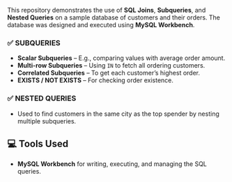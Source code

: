 This repository demonstrates the use of **SQL Joins**, **Subqueries**, and **Nested Queries** on a sample database of customers and their orders. The database was designed and executed using **MySQL Workbench**.

### ✅ SUBQUERIES
- **Scalar Subqueries** – E.g., comparing values with average order amount.
- **Multi-row Subqueries** – Using `IN` to fetch all ordering customers.
- **Correlated Subqueries** – To get each customer’s highest order.
- **EXISTS / NOT EXISTS** – For checking order existence.

### ✅ NESTED QUERIES
- Used to find customers in the same city as the top spender by nesting multiple subqueries.

## 💻 Tools Used
- **MySQL Workbench** for writing, executing, and managing the SQL queries.

